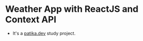 # Weather App with ReactJS and Context API

- It's a [patika.dev](https://patika.dev) study project.
